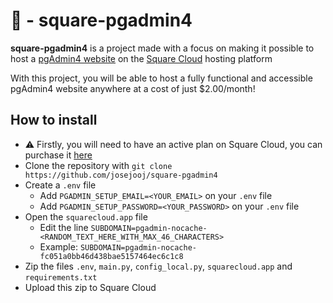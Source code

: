 # 🐘 - square-pgadmin4

**square-pgadmin4** is a project made with a focus on making it possible to host a [pgAdmin4 website](https://pgadmin.org/) on the [Square Cloud](https://squarecloud.app/) hosting platform

With this project, you will be able to host a fully functional and accessible pgAdmin4 website anywhere at a cost of just $2.00/month!

## How to install

- ⚠ Firstly, you will need to have an active plan on Square Cloud, you can purchase it [here](https://squarecloud.app/pt-BR/plans)
- Clone the repository with `git clone https://github.com/josejooj/square-pgadmin4`
- Create a `.env` file
  - Add `PGADMIN_SETUP_EMAIL=<YOUR_EMAIL>` on your `.env` file
  - Add `PGADMIN_SETUP_PASSWORD=<YOUR_PASSWORD>` on your `.env` file
- Open the `squarecloud.app` file
  - Edit the line `SUBDOMAIN=pgadmin-nocache-<RANDOM_TEXT_HERE_WITH_MAX_46_CHARACTERS>`
  - Example: `SUBDOMAIN=pgadmin-nocache-fc051a0bb46d438bae5157464ec6c1c8`
- Zip the files `.env`, `main.py`, `config_local.py`, `squarecloud.app` and `requirements.txt`
- Upload this zip to Square Cloud
